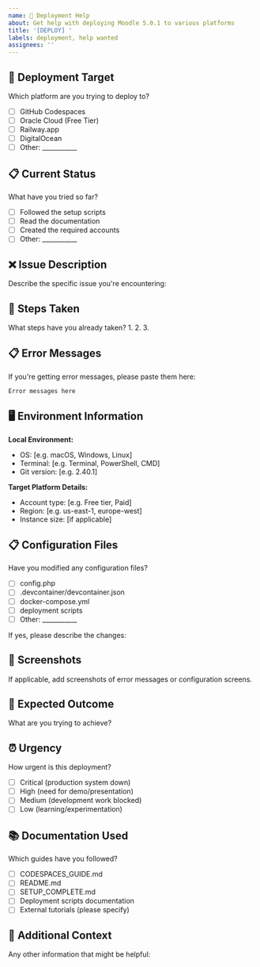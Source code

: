 ```yaml
---
name: 🚀 Deployment Help
about: Get help with deploying Moodle 5.0.1 to various platforms
title: '[DEPLOY] '
labels: deployment, help wanted
assignees: ''
---
```


## 🎯 Deployment Target
Which platform are you trying to deploy to?
- [ ] GitHub Codespaces
- [ ] Oracle Cloud (Free Tier)
- [ ] Railway.app
- [ ] DigitalOcean
- [ ] Other: ___________

## 📋 Current Status
What have you tried so far?
- [ ] Followed the setup scripts
- [ ] Read the documentation
- [ ] Created the required accounts
- [ ] Other: ___________

## ❌ Issue Description
Describe the specific issue you're encountering:

## 🔧 Steps Taken
What steps have you already taken?
1. 
2. 
3. 

## 📋 Error Messages
If you're getting error messages, please paste them here:
```
Error messages here
```

## 🖥️ Environment Information
**Local Environment:**
- OS: [e.g. macOS, Windows, Linux]
- Terminal: [e.g. Terminal, PowerShell, CMD]
- Git version: [e.g. 2.40.1]

**Target Platform Details:**
- Account type: [e.g. Free tier, Paid]
- Region: [e.g. us-east-1, europe-west]
- Instance size: [if applicable]

## 📋 Configuration Files
Have you modified any configuration files?
- [ ] config.php
- [ ] .devcontainer/devcontainer.json
- [ ] docker-compose.yml
- [ ] deployment scripts
- [ ] Other: ___________

If yes, please describe the changes:

## 📸 Screenshots
If applicable, add screenshots of error messages or configuration screens.

## 🎯 Expected Outcome
What are you trying to achieve?

## ⏰ Urgency
How urgent is this deployment?
- [ ] Critical (production system down)
- [ ] High (need for demo/presentation)
- [ ] Medium (development work blocked)
- [ ] Low (learning/experimentation)

## 📚 Documentation Used
Which guides have you followed?
- [ ] CODESPACES_GUIDE.md
- [ ] README.md
- [ ] SETUP_COMPLETE.md
- [ ] Deployment scripts documentation
- [ ] External tutorials (please specify)

## 💬 Additional Context
Any other information that might be helpful:
